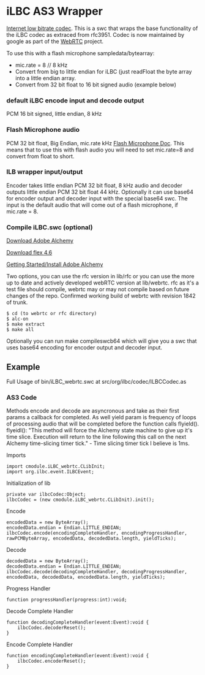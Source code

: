 iLBC AS3 Wrapper
==========

[Internet low bitrate codec](http://en.wikipedia.org/wiki/Internet_Low_Bit_Rate_Codec). This is a swc that wraps the base functionality of the iLBC codec as extraced from rfc3951. Codec is now maintained by google as part of the [WebRTC](http://www.webrtc.org/) project.

To use this with a flash microphone sampledata/bytearray:

* mic.rate = 8 // 8 kHz
* Convert from big to little endian for iLBC (just readFloat the byte array into a little endian array.
* Convert from 32 bit float to 16 bit signed audio (example below)

### default iLBC encode input and decode output

PCM 16 bit signed, little endian, 8 kHz

### Flash Microphone audio

PCM 32 bit float, Big Endian, mic.rate kHz [Flash Microphone Doc](http://help.adobe.com/en_US/FlashPlatform/reference/actionscript/3/flash/media/Microphone.html). This means that to use this with flash audio you will need to set mic.rate=8 and convert from float to short.

### ILB wrapper input/output

Encoder takes little endian PCM 32 bit float, 8 kHz audio and decoder outputs little endian PCM 32 bit float 44 kHz. Optionally it can use base64 for encoder output and decoder input with the special base64 swc. The input is the default audio that will come out of a flash microphone, if mic.rate = 8.

### Compile iLBC.swc (optional)

[Download Adobe Alchemy](http://labs.adobe.com/downloads/alchemy.html)

[Download flex 4.6](http://opensource.adobe.com/wiki/display/flexsdk/Download+Flex+4.6)

[Getting Started/Install Adobe Alchemy](http://labs.adobe.com/wiki/index.php/Alchemy:Documentation:Getting_Started)

Two options, you can use the rfc version in lib/rfc or you can use the more up
to date and actively developed webRTC version at lib/webrtc. rfc as it's a test
file should compile, webrtc may or may not compile based on future changes of
the repo. Confirmed working build of webrtc with revision 1842 of trunk.

	$ cd (to webrtc or rfc directory)
	$ alc-on
	$ make extract
	$ make all

Optionally you can run  make compileswcb64 which will give you a swc that uses base64 encoding for encoder output and decoder input.

Example
------------
Full Usage of bin/iLBC_webrtc.swc at src/org/ilbc/codec/ILBCCodec.as

### AS3 Code

Methods encode and decode are asyncronous and take as their first params a callback for completed. As well yield param is frequency of loops of processing audio that will be completed before the function calls flyield(). flyeidl(): "This method will force the Alchemy state machine to give up it's time slice. Execution will return to the line following this call on the next Alchemy time-slicing timer tick." - Time slicing timer tick I believe is 1ms. 

Imports

	import cmodule.iLBC_webrtc.CLibInit;
	import org.ilbc.event.ILBCEvent;

Initialization of lib

	private var ilbcCodec:Object;
	ilbcCodec = (new cmodule.iLBC_webrtc.CLibInit).init();

Encode

	encodedData = new ByteArray();
	encodedData.endian = Endian.LITTLE_ENDIAN;
	ilbcCodec.encode(encodingCompleteHandler, encodingProgressHandler, rawPCMByteArray, encodedData, decodedData.length, yieldTicks);

Decode

	decodedData = new ByteArray();
	decodedData.endian = Endian.LITTLE_ENDIAN;
	ilbcCodec.decode(decodingCompleteHandler, decodingProgressHandler, encodedData, decodedData, encodedData.length, yieldTicks);

Progress Handler

	function progressHandler(progress:int):void;

Decode Complete Handler

	function decodingCompleteHandler(event:Event):void {
		ilbcCodec.decoderReset();
	}

Encode Complete Handler

	function encodingCompleteHandler(event:Event):void {
		ilbcCodec.encoderReset();
	}
